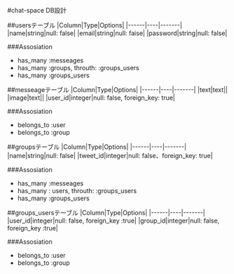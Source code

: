 #chat-space DB設計

##usersテーブル
|Column|Type|Options|
|------|----|-------|
|name|string|null: false|
|email|string|null: faise|
|password|string|null: false|

###Assosiation
- has_many :messeages
- has_many :groups, throuth: :groups_users
- has_many :groups_users

##messeageテーブル
|Column|Type|Options|
|------|----|-------|
|text|text||
|image|text||
|user_id|integer|null: false, foreign_key: true|

###Assosiation
- belongs_to :user
- belongs_to :group

##groupsテーブル
|Column|Type|Options|
|------|----|-------|
|name|string|null: false|
|tweet_id|integer|null: false、foreign_key: true|

###Assosiation
- has_many :messeages
- has_many : users, throuth: :groups_users
- has_many :groups_users

##groups_usersテーブル
|Column|Type|Options|
|------|----|-------|
|user_id|integer|null: false, foreign_key :true|
|group_id|integer|null: false, foreign_key :true|

###Assosiation
- belongs_to :user
- belongs_to :group